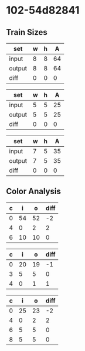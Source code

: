 # 102-54d82841
## Train Sizes

|set|w|h|A|
|---|---|---|---|
|input|8|8|64|
|output|8|8|64|
|diff|0|0|0|


|set|w|h|A|
|---|---|---|---|
|input|5|5|25|
|output|5|5|25|
|diff|0|0|0|


|set|w|h|A|
|---|---|---|---|
|input|7|5|35|
|output|7|5|35|
|diff|0|0|0|


## Color Analysis

|c|i|o|diff|
|---|---|---|---|
|0|54|52|-2|
|4|0|2|2|
|6|10|10|0|


|c|i|o|diff|
|---|---|---|---|
|0|20|19|-1|
|3|5|5|0|
|4|0|1|1|


|c|i|o|diff|
|---|---|---|---|
|0|25|23|-2|
|4|0|2|2|
|6|5|5|0|
|8|5|5|0|

